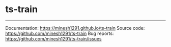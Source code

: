 # ts-train
---

Documentation: https://minesh1291.github.io/ts-train
Source code: https://github.com/minesh1291/ts-train
Bug reports: https://github.com/minesh1291/ts-train/issues

